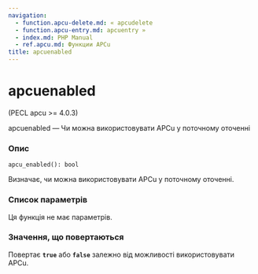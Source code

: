 ```yaml
---
navigation:
  - function.apcu-delete.md: « apcudelete
  - function.apcu-entry.md: apcuentry »
  - index.md: PHP Manual
  - ref.apcu.md: Функции APCu
title: apcuenabled
---
```

# apcuenabled

(PECL apcu >= 4.0.3)

apcuenabled — Чи можна використовувати APCu у поточному оточенні

### Опис

```methodsynopsis
apcu_enabled(): bool
```

Визначає, чи можна використовувати APCu у поточному оточенні.

### Список параметрів

Ця функція не має параметрів.

### Значення, що повертаються

Повертає **`true`** або **`false`** залежно від можливості використовувати APCu.
